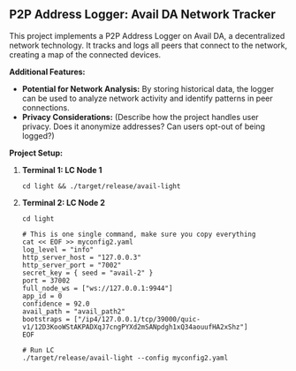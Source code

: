 ## P2P Address Logger: Avail DA Network Tracker

This project implements a P2P Address Logger on Avail DA, a decentralized network technology. It tracks and logs all peers that connect to the network, creating a map of the connected devices.

**Additional Features:**

* **Potential for Network Analysis:** By storing historical data, the logger can be used to analyze network activity and identify patterns in peer connections.
* **Privacy Considerations:** (Describe how the project handles user privacy. Does it anonymize addresses? Can users opt-out of being logged?)

**Project Setup:**

1. **Terminal 1: LC Node 1**

   ```
   cd light && ./target/release/avail-light
   ```

2. **Terminal 2: LC Node 2**

   ```
   cd light

   # This is one single command, make sure you copy everything
   cat << EOF >> myconfig2.yaml
   log_level = "info"
   http_server_host = "127.0.0.3"
   http_server_port = "7002"
   secret_key = { seed = "avail-2" }
   port = 37002
   full_node_ws = ["ws://127.0.0.1:9944"]
   app_id = 0
   confidence = 92.0
   avail_path = "avail_path2"
   bootstraps = ["/ip4/127.0.0.1/tcp/39000/quic-v1/12D3KooWStAKPADXqJ7cngPYXd2mSANpdgh1xQ34aouufHA2xShz"]
   EOF

   # Run LC
   ./target/release/avail-light --config myconfig2.yaml
   ```
    

